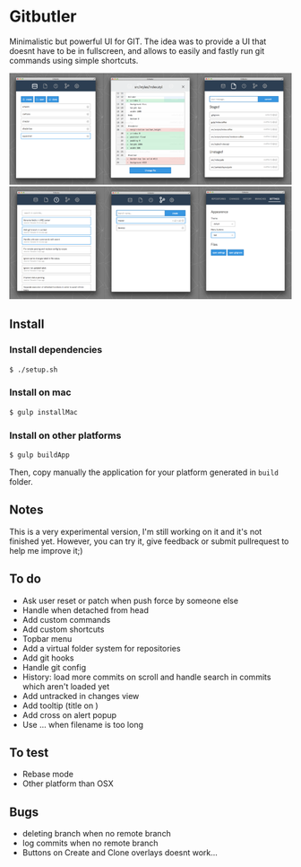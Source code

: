 Gitbutler
=========

Minimalistic but powerful UI for GIT. The idea was to provide a UI that doesnt have to be in fullscreen, and allows to easily and fastly run git commands using simple shortcuts.

![123](screenshots/123.png)
![456](screenshots/456.png)

Install
-------

### Install dependencies

```sh
$ ./setup.sh
```

### Install on mac

```sh
$ gulp installMac
```

### Install on other platforms

```sh
$ gulp buildApp
```

Then, copy manually the application for your platform generated in `build` folder.

Notes
-----

This is a very experimental version, I'm still working on it and it's not finished yet. However, you can try it, give feedback or submit pullrequest to help me improve it;)

To do
-----

- Ask user reset or patch when push force by someone else
- Handle when detached from head
- Add custom commands
- Add custom shortcuts
- Topbar menu
- Add a virtual folder system for repositories
- Add git hooks
- Handle git config
- History: load more commits on scroll and handle search in commits which aren't loaded yet
- Add untracked in changes view
- Add tooltip (title on <a>)
- Add cross on alert popup
- Use ... when filename is too long

To test
-------

- Rebase mode
- Other platform than OSX

Bugs
----

- deleting branch when no remote branch
- log commits when no remote branch
- Buttons on Create and Clone overlays doesnt work...
